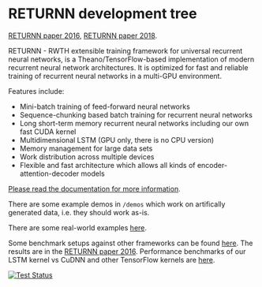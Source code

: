 RETURNN development tree
========================

[RETURNN paper 2016](https://arxiv.org/abs/1608.00895),
[RETURNN paper 2018](https://arxiv.org/abs/1805.05225).

RETURNN - RWTH extensible training framework for universal recurrent neural networks,
is a Theano/TensorFlow-based implementation of modern recurrent neural network architectures.
It is optimized for fast and reliable training of recurrent neural networks in a multi-GPU environment.

Features include:

- Mini-batch training of feed-forward neural networks
- Sequence-chunking based batch training for recurrent neural networks
- Long short-term memory recurrent neural networks
  including our own fast CUDA kernel
- Multidimensional LSTM (GPU only, there is no CPU version)
- Memory management for large data sets
- Work distribution across multiple devices
- Flexible and fast architecture which allows all kinds of encoder-attention-decoder models

[Please read the documentation for more information](http://returnn.readthedocs.io/).

There are some example demos in `/demos`
which work on artifically generated data,
i.e. they should work as-is.

There are some real-world examples [here](https://github.com/rwth-i6/returnn-experiments).

Some benchmark setups against other frameworks
can be found [here](https://github.com/rwth-i6/returnn-benchmarks).
The results are in the [RETURNN paper 2016](https://arxiv.org/abs/1608.00895).
Performance benchmarks of our LSTM kernel vs CuDNN and other TensorFlow kernels
are [here](http://returnn.readthedocs.io/en/latest/tf_lstm_benchmark.html).

[![Test Status](https://travis-ci.org/rwth-i6/returnn.svg?branch=master)](https://travis-ci.org/rwth-i6/returnn)

